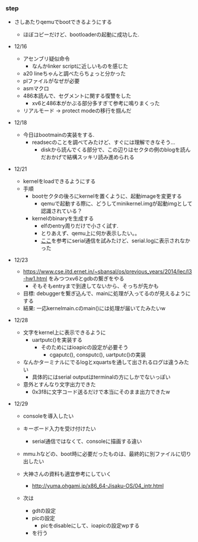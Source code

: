 
### step
* さしあたりqemuでbootできるようにする
  * ほぼコピーだけど、bootloaderの起動に成功した.


* 12/16
  * アセンブリ疑似命令
    * なんかlinker scriptに近しいものを感じた
  * a20 lineちゃんと調べたらちょっと分かった
  * plファイルがなぜが必要
  * asmマクロ
  * 486本読んで、セグメントに関する復讐をした
    * xv6と486本がかぶる部分多すぎて参考に鳴りまくった
  * リアルモード -> protect modeの移行を掴んだ

* 12/18
  * 今日はbootmainの実装をする.
    * readsecのことを調べてみたけど、すぐには理解できなそう...
      * diskから読んでくる部分で、この辺りはセクタの例のblogを読んだおかげで結構スッキリ読み進められる

* 12/21
  * kernelをloadできるようにする
  * 手順
    * bootセクタの後ろにkernelを置くように、起動imageを変更する
      * qemuで起動する際に、どうしてminikernel.imgが起動imgとして認識されている？
    * kernelのbinaryを生成する
      * elfのentry周りだけで小さく試す.
      * とりあえず、qemu上に何か表示したい。。
      * [ここ](https://wiki.osdev.org/Kernel_Debugging#Using_the_serial_port)を参考にserial通信を試みたけど、serial.logに表示されなかった

* 12/23
  * https://www.cse.iitd.ernet.in/~sbansal/os/previous_years/2014/lec/l3-hw1.html をみつつxv6とgdbの繋ぎをやる
    * そもそもentryまで到達してないから、そっちが先かも
  * 目標: debuggerを繋ぎ込んで、mainに処理が入ってるのが見えるようにする
  * 結果: 一応kernelmain.cのmain()には処理が届いてたみたいw

* 12/28
  * 文字をkernel上に表示できるように
    * uartputc()を実装する
      * そのためにはioapicの設定が必要そう
        * cgaputc(), consputc(), uartputc()の実装
  * なんかターミナルにでるlogとxquartsを通して出されるログは違うみたい
    * 具体的にはserial outputはterminalの方にしかでないっぽい
  * 意外とすんなり文字出力できた
    * 0x3f8に文字コード送るだけで本当にそのまま出力できたw

* 12/29
  * consoleを導入したい
  * キーボード入力を受け付けたい
    * serial通信ではなくて、consoleに描画する違い
  
  * mmu.hなどの、boot時に必要だったものは、最終的に別ファイルに切り出したい
  * 大神さんの資料も適宜参考にしていく
    * http://yuma.ohgami.jp/x86_64-Jisaku-OS/04_intr.html
  * 次は
    * gdtの設定
    * picの設定
      * picをdisableにして、ioapicの設定wpする
    * を行う

